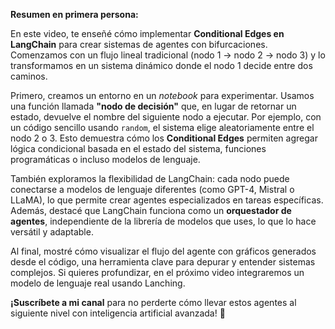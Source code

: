 **Resumen en primera persona:**  

En este video, te enseñé cómo implementar **Conditional Edges en LangChain** para crear sistemas de agentes con bifurcaciones. Comenzamos con un flujo lineal tradicional (nodo 1 → nodo 2 → nodo 3) y lo transformamos en un sistema dinámico donde el nodo 1 decide entre dos caminos.  

Primero, creamos un entorno en un *notebook* para experimentar. Usamos una función llamada **"nodo de decisión"** que, en lugar de retornar un estado, devuelve el nombre del siguiente nodo a ejecutar. Por ejemplo, con un código sencillo usando `random`, el sistema elige aleatoriamente entre el nodo 2 o 3. Esto demuestra cómo los **Conditional Edges** permiten agregar lógica condicional basada en el estado del sistema, funciones programáticas o incluso modelos de lenguaje.  

También exploramos la flexibilidad de LangChain: cada nodo puede conectarse a modelos de lenguaje diferentes (como GPT-4, Mistral o LLaMA), lo que permite crear agentes especializados en tareas específicas. Además, destacé que LangChain funciona como un **orquestador de agentes**, independiente de la librería de modelos que uses, lo que lo hace versátil y adaptable.  

Al final, mostré cómo visualizar el flujo del agente con gráficos generados desde el código, una herramienta clave para depurar y entender sistemas complejos. Si quieres profundizar, en el próximo video integraremos un modelo de lenguaje real usando Lanching.  

**¡Suscríbete a mi canal** para no perderte cómo llevar estos agentes al siguiente nivel con inteligencia artificial avanzada! 🚀